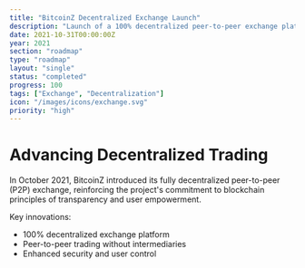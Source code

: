 ```yaml
---
title: "BitcoinZ Decentralized Exchange Launch"
description: "Launch of a 100% decentralized peer-to-peer exchange platform"
date: 2021-10-31T00:00:00Z
year: 2021
section: "roadmap"
type: "roadmap"
layout: "single"
status: "completed"
progress: 100
tags: ["Exchange", "Decentralization"]
icon: "/images/icons/exchange.svg"
priority: "high"
---
```


# Advancing Decentralized Trading

In October 2021, BitcoinZ introduced its fully decentralized peer-to-peer (P2P) exchange, reinforcing the project's commitment to blockchain principles of transparency and user empowerment.

Key innovations:
- 100% decentralized exchange platform
- Peer-to-peer trading without intermediaries
- Enhanced security and user control
